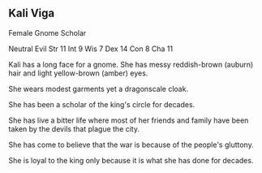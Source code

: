 ## Kali Viga

Female Gnome Scholar

Neutral Evil
Str 11 
Int 9
Wis 7
Dex 14
Con 8
Cha 11

Kali has a long face for a gnome. She has messy reddish-brown (auburn) hair and light yellow-brown (amber) eyes. 

She wears modest garments yet a dragonscale cloak.

She has been a scholar of the king's circle for decades. 

She has live a bitter life where most of her friends and family have been taken by the devils that plague the city.

She has come to believe that the war is because of the people's gluttony. 

She is loyal to the king only because it is what she has done for decades.

